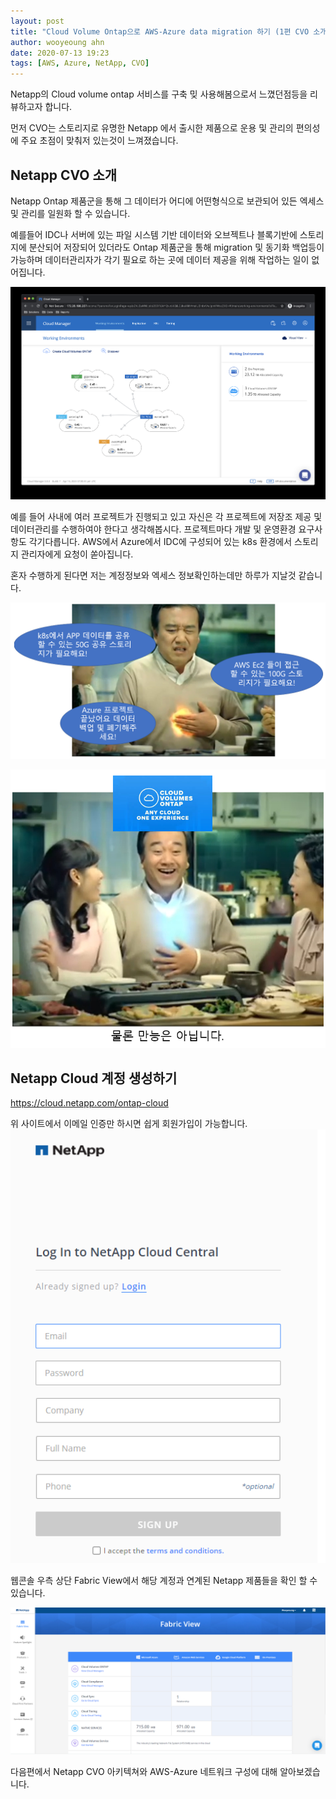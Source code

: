 ```yaml
---
layout: post
title: "Cloud Volume Ontap으로 AWS-Azure data migration 하기 (1편 CVO 소개)"
author: wooyeoung ahn
date: 2020-07-13 19:23
tags: [AWS, Azure, NetApp, CVO]
---
```


Netapp의 Cloud volume ontap 서비스를 구축 밎 사용해봄으로서 느꼈던점등을 리뷰하고자 합니다.

먼저 CVO는 스토리지로 유명한 Netapp 에서 출시한 제품으로 운용 및 관리의 편의성에 주요 초점이 맞춰저 있는것이 느껴졌습니다.

## Netapp CVO 소개
Netapp Ontap 제품군을 통해 그 데이터가 어디에 어떤형식으로 보관되어 있든 엑세스 및 관리를 일원화 할 수 있습니다.

예를들어 IDC나 서버에 있는 파일 시스템 기반 데이터와 오브젝트나 블록기반에 스토리지에 분산되어 저장되어 있더라도 
Ontap 제품군을 통해 migration 및 동기화 백업등이 가능하며 데이터관리자가 각기 필요로 하는 곳에 데이터 제공을 위해 작업하는 일이 없어집니다.

![Cloudmanager Console](/files\blog\CVO\Cloudmanager.png)

예를 들어 사내에 여러 프로젝트가 진행되고 있고 자신은 각 프로젝트에 저장조 제공 및 데이터관리를 수행하여야 한다고 생각해봅시다.
프로젝트마다 개발 및 운영환경 요구사항도 각기다릅니다. AWS에서 Azure에서 IDC에 구성되어 있는 k8s 환경에서 스토리지 관리자에게 요청이 쏟아집니다.

혼자 수행하게 된다면 저는 계정정보와 엑세스 정보확인하는데만 하루가 지날것 같습니다.

![개비스콘](/files\blog\CVO\gaviscon.png)

![개비스콘2](/files\blog\CVO\gaviscon2.png)

## Netapp Cloud 계정 생성하기

https://cloud.netapp.com/ontap-cloud

위 사이트에서 이메일 인증만 하시면 쉽게 회원가입이 가능합니다.
![Sign in](/files\blog\CVO\netappcloudsignin.png)

웹콘솔 우측 상단 Fabric View에서 해당 계정과 연계된 Netapp 제품들을 확인 할 수 있습니다.

![FabricView](/files\blog\CVO\netappFabricView.png)

다음편에서 Netapp CVO 아키텍쳐와 AWS-Azure 네트워크 구성에 대해 알아보겠습니다.





